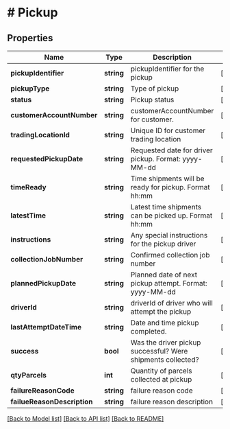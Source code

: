 # # Pickup

## Properties

Name | Type | Description | Notes
------------ | ------------- | ------------- | -------------
**pickupIdentifier** | **string** | pickupIdentifier for the pickup | [optional]
**pickupType** | **string** | Type of pickup | [optional]
**status** | **string** | Pickup status | [optional]
**customerAccountNumber** | **string** | customerAccountNumber for customer. | [optional]
**tradingLocationId** | **string** | Unique ID for customer trading location | [optional]
**requestedPickupDate** | **string** | Requested date for driver pickup. Format: yyyy-MM-dd | [optional]
**timeReady** | **string** | Time shipments will be ready for pickup. Format hh:mm | [optional]
**latestTime** | **string** | Latest time shipments can be picked up. Format hh:mm | [optional]
**instructions** | **string** | Any special instructions for the pickup driver | [optional]
**collectionJobNumber** | **string** | Confirmed collection job number | [optional]
**plannedPickupDate** | **string** | Planned date of next pickup attempt. Format: yyyy-MM-dd | [optional]
**driverId** | **string** | driverId of driver who will attempt the pickup | [optional]
**lastAttemptDateTime** | **string** | Date and time pickup completed. | [optional]
**success** | **bool** | Was the driver pickup successful? Were shipments collected? | [optional]
**qtyParcels** | **int** | Quantity of parcels collected at pickup | [optional]
**failureReasonCode** | **string** | failure reason code | [optional]
**failueReasonDescription** | **string** | failure reason description | [optional]

[[Back to Model list]](../../README.md#models) [[Back to API list]](../../README.md#endpoints) [[Back to README]](../../README.md)
